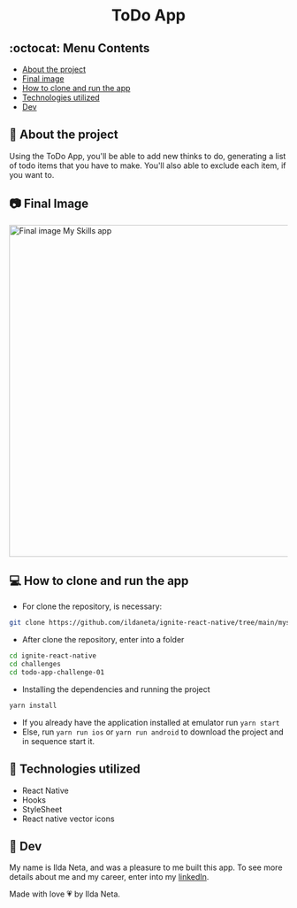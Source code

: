 <h1 align="center"><b>ToDo App</b></h1>

## :octocat: Menu Contents

- [About the project](#pushpin-about-the-project)
- [Final image](#camera-final-image)
- [How to clone and run the app](#computer-how-to-clone-and-run-the-app)
- [Technologies utilized](#wrench-technologies-utilized)
- [Dev](#pencil-dev)

## :pushpin: About the project

Using the ToDo App, you'll be able to add new thinks to do, generating a list of todo items that you have to make. You'll also able to exclude each item, if you want to.

## :camera: Final Image

<img width="600" alt="Final image My Skills app" src="https://user-images.githubusercontent.com/21963291/129618599-79371391-28be-45d9-a7ab-f7f6298b69b1.mov">

## :computer: How to clone and run the app

- For clone the repository, is necessary:

```bash
git clone https://github.com/ildaneta/ignite-react-native/tree/main/myskillsapp
```

- After clone the repository, enter into a folder

```bash
cd ignite-react-native
cd challenges
cd todo-app-challenge-01
```

- Installing the dependencies and running the project

```bash
yarn install
```

- If you already have the application installed at emulator run `yarn start`
- Else, run `yarn run ios` or `yarn run android` to download the project and in sequence start it.

## :wrench: Technologies utilized

- React Native
- Hooks
- StyleSheet
- React native vector icons

## :pencil: Dev

My name is Ilda Neta, and was a pleasure to me built this app.
To see more details about me and my career, enter into my [linkedIn](https://www.linkedin.com/in/ildaneta/).

Made with love :heartpulse: by Ilda Neta.
